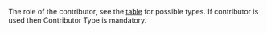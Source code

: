 The role of the contributor, see the [table](#contributor-types) for possible types. If contributor is used then Contributor Type is mandatory.